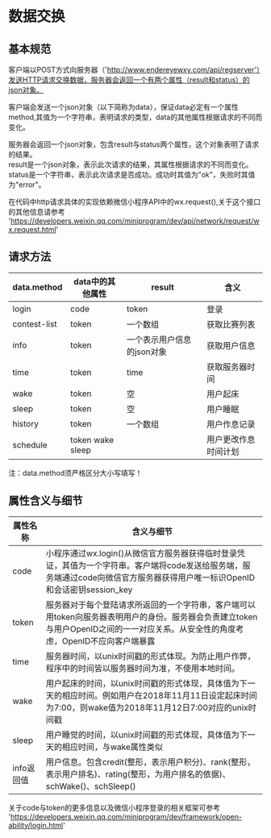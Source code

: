 # 数据交换 #
## 基本规范 ##
客户端以POST方式向服务器（'http://www.endereyewxy.com/api/regserver'）发送HTTP请求交换数据，服务器会返回一个有两个属性（result和status）的json对象。  

客户端会发送一个json对象（以下简称为data），保证data必定有一个属性method,其值为一个字符串，表明请求的类型，data的其他属性根据请求的不同而变化。

服务器会返回一个json对象，包含result与status两个属性，这个对象表明了请求的结果。  
result是一个json对象，表示此次请求的结果，其属性根据请求的不同而变化。  
status是一个字符串，表示此次请求是否成功。成功时其值为"ok"，失败时其值为"error"。  

在代码中http请求具体的实现依赖微信小程序API中的wx.request(),关于这个接口的其他信息请参考   'https://developers.weixin.qq.com/miniprogram/dev/api/network/request/wx.request.html'

## 请求方法 ##
| data.method | data中的其他属性 | result | 含义 |
| ------ | ------ | ------ | ------ |
| login | code | token | 登录 |
| contest-list | token | 一个数组 | 获取比赛列表 |
| info | token | 一个表示用户信息的json对象 | 获取用户信息 |
| time | token | time | 获取服务器时间 |
| wake | token | 空 | 用户起床 |
| sleep | token | 空 | 用户睡眠 |
| history | token | 一个数组 | 用户作息记录 |
| schedule | token wake sleep|| 用户更改作息时间计划 |

注：data.method须严格区分大小写填写！
## 属性含义与细节 ## 
| 属性名称 | 含义与细节 |
| ------ | ------ |
| code | 小程序通过wx.login()从微信官方服务器获得临时登录凭证，其值为一个字符串。客户端将code发送给服务端，服务端通过code向微信官方服务器获得用户唯一标识OpenID和会话密钥session_key|
| token | 服务器对于每个登陆请求所返回的一个字符串，客户端可以用token向服务器表明用户的身份。服务器会负责建立token与用户OpenID之间的一一对应关系。从安全性的角度考虑，OpenID不应向客户端暴露|
| time | 服务器时间，以unix时间戳的形式体现。为防止用户作弊，程序中的时间皆以服务器时间为准，不使用本地时间。|
| wake | 用户起床的时间，以unix时间戳的形式体现，具体值为下一天的相应时间。例如用户在2018年11月11日设定起床时间为7:00，则wake值为2018年11月12日7:00对应的unix时间戳|
| sleep | 用户睡觉的时间，以unix时间戳的形式体现，具体值为下一天的相应时间，与wake属性类似 |
| info返回值 | 用户信息。包含credit(整形，表示用户积分)、rank(整形，表示用户排名)、rating(整形，为用户排名的依据)、schWake()、schSleep() |

关于code与token的更多信息以及微信小程序登录的相关框架可参考
'https://developers.weixin.qq.com/miniprogram/dev/framework/open-ability/login.html'